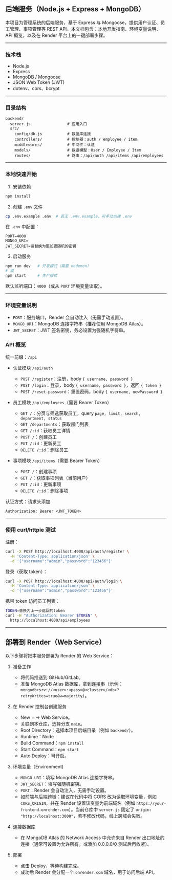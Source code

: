 ## 后端服务（Node.js + Express + MongoDB）

本项目为管理系统的后端服务，基于 Express 与 Mongoose，提供用户认证、员工管理、事项管理等 REST API。本文档包含：本地开发指南、环境变量说明、API 概览，以及在 Render 平台上的一键部署步骤。

---

### 技术栈
- Node.js
- Express
- MongoDB / Mongoose
- JSON Web Token (JWT)
- dotenv、cors、bcrypt

---

### 目录结构
```
backend/
  server.js                # 应用入口
  src/
    config/db.js           # 数据库连接
    controllers/           # 控制器：auth / employee / item
    middlewares/           # 中间件：认证
    models/                # 数据模型：User / Employee / Item
    routes/                # 路由：/api/auth /api/items /api/employees
```

---

### 本地快速开始
1) 安装依赖
```bash
npm install
```

2) 创建 `.env` 文件
```bash
cp .env.example .env  # 若无 .env.example，可手动创建 .env
```

在 `.env` 中配置：
```
PORT=4000
MONGO_URI=
JWT_SECRET=请替换为更长更随机的密钥
```

3) 启动服务
```bash
npm run dev   # 开发模式（需要 nodemon）
# 或
npm start     # 生产模式
```

默认监听端口：`4000`（或从 `PORT` 环境变量读取）。

---

### 环境变量说明
- `PORT`：服务端口，Render 会自动注入（无需手动设置）。
- `MONGO_URI`：MongoDB 连接字符串（推荐使用 MongoDB Atlas）。
- `JWT_SECRET`：JWT 签名密钥，务必设置为强随机字符串。

### API 概览

统一前缀：`/api`

- 认证模块 `/api/auth`
  - `POST /register`：注册，body `{ username, password }`
  - `POST /login`：登录，body `{ username, password }`，返回 `{ token }`
  - `POST /reset-password`：重置密码，body `{ username, newPassword }`

- 员工模块 `/api/employees`（需要 Bearer Token）
  - `GET /`：分页与筛选获取员工，query `page, limit, search, department, status`
  - `GET /departments`：获取部门列表
  - `GET /:id`：获取员工详情
  - `POST /`：创建员工
  - `PUT /:id`：更新员工
  - `DELETE /:id`：删除员工

- 事项模块 `/api/items`（需要 Bearer Token）
  - `POST /`：创建事项
  - `GET /`：获取事项列表（当前用户）
  - `PUT /:id`：更新事项
  - `DELETE /:id`：删除事项

认证方式：请求头添加
```
Authorization: Bearer <JWT_TOKEN>
```

---

### 使用 curl/httpie 测试

注册：
```bash
curl -X POST http://localhost:4000/api/auth/register \
  -H 'Content-Type: application/json' \
  -d '{"username":"admin","password":"123456"}'
```

登录（获取 token）：
```bash
curl -X POST http://localhost:4000/api/auth/login \
  -H 'Content-Type: application/json' \
  -d '{"username":"admin","password":"123456"}'
```

携带 token 访问员工列表：
```bash
TOKEN=替换为上一步返回的token
curl -H "Authorization: Bearer $TOKEN" \
  http://localhost:4000/api/employees
```

---

## 部署到 Render（Web Service）

以下步骤将把本服务部署为 Render 的 Web Service：

1. 准备工作
   - 将代码推送到 GitHub/GitLab。
   - 准备 MongoDB Atlas 数据库，拿到连接串（示例：`mongodb+srv://<user>:<pass>@<cluster>/<db>?retryWrites=true&w=majority`）。

2. 在 Render 控制台创建服务
   - New + → Web Service。
   - 关联到本仓库，选择分支 `main`。
   - Root Directory：选择本项目后端目录（例如 `backend/`）。
   - Runtime：Node
   - Build Command：`npm install`
   - Start Command：`npm start`
   - Auto Deploy：可开启。

3. 环境变量（Environment)
   - `MONGO_URI`：填写 MongoDB Atlas 连接字符串。
   - `JWT_SECRET`：填写强随机密钥。
   - `PORT`：Render 会自动注入，无需手动设置。
   - 如前端与后端跨域：建议在代码中将 CORS 改为读取环境变量，例如 `CORS_ORIGIN`，并在 Render 设置该变量为前端域名（例如 `https://your-frontend.onrender.com`）。当前仓库中 `server.js` 固定了 `origin: "http://localhost:3000"`，若不修改代码，线上跨域会失败。

4. 连接数据库
   - 在 MongoDB Atlas 的 Network Access 中允许来自 Render 出口地址的连接（通常可设置为允许所有，或添加 0.0.0.0/0 测试后再收紧）。

5. 部署
   - 点击 Deploy，等待构建完成。
   - 成功后 Render 会分配一个 `onrender.com` 域名，用于访问后端 API。
